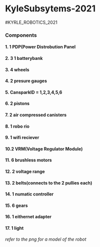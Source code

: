 # KyleSubsytems-2021

#KYRLE_ROBOTICS_2021

### Components
  #### 1. 1 PDP(Power Distrobution Panel
  #### 2. 3 1 batterybank
  #### 3. 4 wheels
  #### 4. 2 presure gauges
  #### 5. CansparkID = 1,2,3,4,5,6
  #### 6. 2 pistons
  #### 7. 2 air compressed canisters
  #### 8. 1 robo rio
  #### 9. 1 wifi reciever
  #### 10.2 VRM(Voltage Regulator Module)
  #### 11. 6 brushless motors
  #### 12. 2 voltage range
  #### 13. 2 belts(connects to the 2 pullies each) 
  #### 14. 1 numatic controller
  #### 15. 6 gears
  #### 16. 1 eithernet adapter
  #### 17. 1 light
*refer to the png for a model of the robot*
